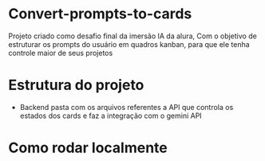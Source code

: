 # Convert-prompts-to-cards
 Projeto criado como desafio final da imersão IA da alura, Com o objetivo de estruturar os prompts do usuário em quadros kanban, para que ele tenha controle maior de seus projetos

# Estrutura do projeto
- Backend pasta com os arquivos referentes a API que controla os estados dos cards e faz a integração com o gemini API

# Como rodar localmente

